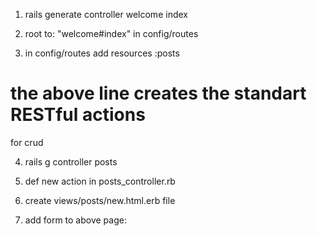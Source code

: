 

1. rails generate controller welcome index

2. root to: "welcome#index" in config/routes

3. in config/routes add resources :posts
# the above line creates the standart RESTful actions
for crud

4. rails g controller posts

5. def new action in posts_controller.rb

6. create views/posts/new.html.erb file

7.  add form to above page:
<!-- 
<%= form_for :posts do |f| %>
	<p>
		<%= f.label :title%><br>
		<%= f.text_field :title%>
	</p>
	<p>
		<%= f.label :text%><br>
		<%= f.text_field :text%>
	</p>

	<p>
		<%= f.submit %>
	</p>
<% end %> -->


